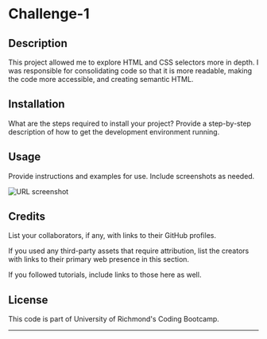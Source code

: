 # Challenge-1

## Description

This project allowed me to explore HTML and CSS selectors more in depth. I was responsible for consolidating code so that it is more readable, making the code more accessible, and creating semantic HTML. 


## Installation

What are the steps required to install your project? Provide a step-by-step description of how to get the development environment running.

## Usage

Provide instructions and examples for use. Include screenshots as needed.
   
   ![URL screenshot](images/Screenshot.png)
  

## Credits

List your collaborators, if any, with links to their GitHub profiles.

If you used any third-party assets that require attribution, list the creators with links to their primary web presence in this section.

If you followed tutorials, include links to those here as well.

## License

This code is part of University of Richmond's Coding Bootcamp.

---


